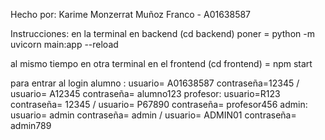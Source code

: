 Hecho por: 
Karime Monzerrat Muñoz Franco - A01638587

Instrucciones: 
en la terminal en backend (cd backend) poner = python -m uvicorn main:app --reload


al mismo tiempo en otra terminal en el frontend (cd frontend) = npm start


para entrar al login 
alumno : usuario= A01638587 contraseña=12345 / usuario= A12345 contraseña= alumno123
profesor: usuario=R123 contraseña= 12345 / usuario= P67890 contraseña= profesor456
admin: usuario= admin contraseña= admin / usuario= ADMIN01 contraseña= admin789
